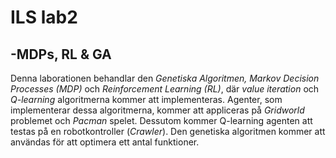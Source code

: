 # ILS lab2
## -MDPs, RL & GA
Denna laborationen behandlar den <i>Genetiska Algoritmen, Markov Decision Processes
(MDP)</i> och <i>Reinforcement Learning (RL)</i>, där <i>value iteration</i> och <i>Q-learning</i>
algoritmerna kommer att implementeras. Agenter, som implementerar dessa
algoritmerna, kommer att appliceras på <i>Gridworld</i> problemet och <i>Pacman</i> spelet.
Dessutom kommer Q-learning agenten att testas på en robotkontroller (<i>Crawler</i>). Den
genetiska algoritmen kommer att användas för att optimera ett antal funktioner.
